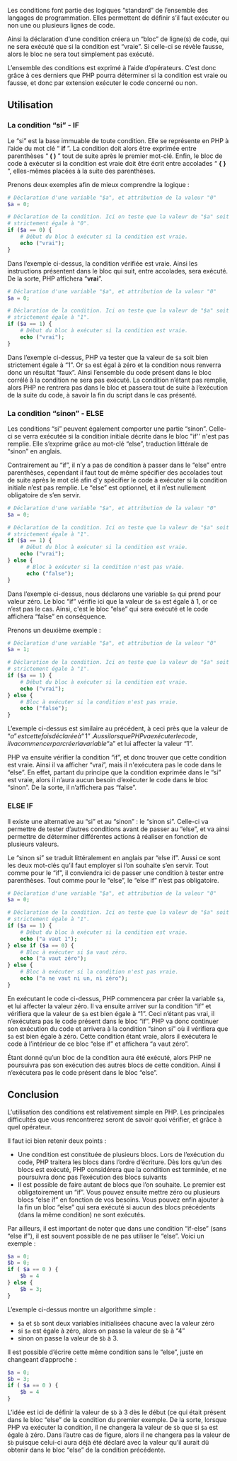 Les conditions font partie des logiques “standard” de l’ensemble des langages de programmation. Elles permettent de définir s’il faut exécuter ou non une ou plusieurs lignes de code.

Ainsi la déclaration d’une condition créera un “bloc” de ligne(s) de code, qui ne sera exécuté que si la condition est “vraie”. Si celle-ci se révèle fausse, alors le bloc ne sera tout simplement pas exécuté.

L’ensemble des conditions est exprimé à l’aide d’opérateurs. C’est donc grâce à ces derniers que PHP pourra déterminer si la condition est vraie ou fausse, et donc par extension exécuter le code concerné ou non.

## Utilisation

### La condition “si” - IF

Le “si” est la base immuable de toute condition. Elle se représente en PHP à l’aide du mot clé “ **if** ”. La condition doit alors être exprimée entre parenthèses “ **( )** ” tout de suite après le premier mot-clé. Enfin, le bloc de code à exécuter si la condition est vraie doit être écrit entre accolades “ **{ }** “, elles-mêmes placées à la suite des parenthèses.

Prenons deux exemples afin de mieux comprendre la logique :

``` php
# Déclaration d'une variable "$a", et attribution de la valeur "0"
$a = 0;

# Déclaration de la condition. Ici on teste que la valeur de "$a" soit
# strictement égale à "0".
if ($a == 0) {
	# Début du bloc à exécuter si la condition est vraie.
	echo ("vrai");
}
```

Dans l’exemple ci-dessus, la condition vérifiée est vraie. Ainsi les instructions présentent dans le bloc qui suit, entre accolades, sera exécuté. De la sorte, PHP affichera “**vrai**”.

``` php
# Déclaration d'une variable "$a", et attribution de la valeur "0"
$a = 0;

# Déclaration de la condition. Ici on teste que la valeur de "$a" soit
# strictement égale à "1".
if ($a == 1) {
	# Début du bloc à exécuter si la condition est vraie.
	echo ("vrai");
}
```

Dans l’exemple ci-dessus, PHP va tester que la valeur de ```$a``` soit bien strictement égale à “1”. Or ```$a``` est égal à zéro et la condition nous renverra donc un résultat “faux”. Ainsi l’ensemble du code présent dans le bloc corrélé à la condition ne sera pas exécuté. La condition n’étant pas remplie, alors PHP ne rentrera pas dans le bloc et passera tout de suite à l’exécution de la suite du code, à savoir la fin du script dans le cas présenté.

### La condition “sinon” - ELSE

Les conditions “si” peuvent également comporter une partie “sinon”. Celle-ci se verra exécutée si la condition initiale décrite dans le bloc "if'' n'est pas remplie. Elle s’exprime grâce au mot-clé “else”, traduction littérale de “sinon” en anglais. 

Contrairement au “if”, il n’y a pas de condition à passer dans le “else” entre parenthèses, cependant il faut tout de même spécifier des accolades tout de suite après le mot clé afin d’y spécifier le code à exécuter si la condition initiale n’est pas remplie. Le “else” est optionnel, et il n’est nullement obligatoire de s’en servir.

``` php
# Déclaration d'une variable "$a", et attribution de la valeur "0"
$a = 0;

# Déclaration de la condition. Ici on teste que la valeur de "$a" soit
# strictement égale à "1".
if ($a == 1) {
	# Début du bloc à exécuter si la condition est vraie.
	echo ("vrai");
} else {
      # Bloc à exécuter si la condition n'est pas vraie.
      echo ("false");
}
```

Dans l’exemple ci-dessus, nous déclarons une variable ```$a``` qui prend pour valeur zéro. Le bloc “if” vérifie ici que la valeur de ```$a``` est égale à 1, or ce n’est pas le cas. Ainsi, c'est le bloc “else” qui sera exécuté et le code affichera “false” en conséquence.

Prenons un deuxième exemple : 

``` php
# Déclaration d'une variable "$a", et attribution de la valeur "0"
$a = 1;

# Déclaration de la condition. Ici on teste que la valeur de "$a" soit
# strictement égale à "1".
if ($a == 1) {
	# Début du bloc à exécuter si la condition est vraie.
	echo ("vrai");
} else {
    # Bloc à exécuter si la condition n'est pas vraie.
    echo ("false");
}
```

L’exemple ci-dessus est similaire au précédent, à ceci près que la valeur de “$a” est cette fois déclarée à “1”. Aussi lorsque PHP va exécuter le code, il va commencer par créer la variable “$a” et lui affecter la valeur “1”. 

PHP va ensuite vérifier la condition “if”, et donc trouver que cette condition est vraie. Ainsi il va afficher “vrai”, mais il n'exécutera pas le code dans le “else”. En effet, partant du principe que la condition exprimée dans le “si” est vraie, alors il n’aura aucun besoin d’exécuter le code dans le bloc “sinon”. De la sorte, il n’affichera pas “false”.

### ELSE IF

Il existe une alternative au “si” et au “sinon” : le “sinon si”. Celle-ci va permettre de tester d’autres conditions avant de passer au “else”, et va ainsi permettre de déterminer différentes actions à réaliser en fonction de plusieurs valeurs.

Le “sinon si” se traduit littéralement en anglais par “else if”. Aussi ce sont les deux mot-clés qu’il faut employer si l’on souhaite s’en servir. Tout comme pour le “if”, il conviendra ici de passer une condition à tester entre parenthèses. Tout comme pour le “else”, le “else if” n’est pas obligatoire.

``` php
# Déclaration d'une variable "$a", et attribution de la valeur "0"
$a = 0;

# Déclaration de la condition. Ici on teste que la valeur de "$a" soit
# strictement égale à "1".
if ($a == 1) {
	# Début du bloc à exécuter si la condition est vraie.
	echo ("a vaut 1");
} else if ($a == 0) {
    # Bloc à exécuter si $a vaut zéro.
    echo ("a vaut zéro");
} else {
    # Bloc à exécuter si la condition n'est pas vraie.
    echo ("a ne vaut ni un, ni zéro");
}
```

En exécutant le code ci-dessus, PHP commencera par créer la variable ```$a```, et lui affecter la valeur zéro. Il va ensuite arriver sur la condition “if” et vérifiera que la valeur de ```$a``` est bien égale à “1”. Ceci n’étant pas vrai, il n’exécutera pas le code présent dans le bloc “if”. PHP va donc continuer son exécution du code et arrivera à la condition “sinon si” où il vérifiera que ```$a``` est bien égale à zéro. Cette condition étant vraie, alors il exécutera le code à l’intérieur de ce bloc “else if” et affichera “a vaut zéro”.

Étant donné qu’un bloc de la condition aura été exécuté, alors PHP ne poursuivra pas son exécution des autres blocs de cette condition. Ainsi il n’exécutera pas le code présent dans le bloc “else”.

## Conclusion

L’utilisation des conditions est relativement simple en PHP. Les principales difficultés que vous rencontrerez seront de savoir quoi vérifier, et grâce à quel opérateur.

Il faut ici bien retenir deux points : 

- Une condition est constituée de plusieurs blocs. Lors de l’exécution du code, PHP traitera les blocs dans l’ordre d’écriture. Dès lors qu’un des blocs est exécuté, PHP considérera que la condition est terminée, et ne poursuivra donc pas l’exécution des blocs suivants
- Il est possible de faire autant de blocs que l’on souhaite. Le premier est obligatoirement un “if”. Vous pouvez ensuite mettre zéro ou plusieurs blocs “else if” en fonction de vos besoins. Vous pouvez enfin ajouter à la fin un bloc “else” qui sera exécuté si aucun des blocs précédents (dans la même condition) ne sont exécutés.

Par ailleurs, il est important de noter que dans une condition “if-else” (sans “else if”), il est souvent possible de ne pas utiliser le “else”. Voici un exemple :

``` php
$a = 0;
$b = 0;
if ( $a == 0 ) {
    $b = 4
} else {
    $b = 3;
}
```

L’exemple ci-dessus montre un algorithme simple : 

- ```$a``` et ```$b``` sont deux variables initialisées chacune avec la valeur zéro
- si ```$a``` est égale à zéro, alors on passe la valeur de ```$b``` à “4”
- sinon on passe la valeur de ```$b``` à 3.

Il est possible d’écrire cette même condition sans le “else”, juste en changeant d’approche :

``` php
$a = 0;
$b = 3;
if ( $a == 0 ) {
    $b = 4
}
```

L’idée est ici de définir la valeur de ```$b``` à 3 dès le début (ce qui était présent dans le bloc “else” de la condition du premier exemple. De la sorte, lorsque PHP va exécuter la condition, il ne changera la valeur de ```$b``` que si ```$a``` est égale à zéro. Dans l’autre cas de figure, alors il ne changera pas la valeur de ```$b``` puisque celui-ci aura déjà été déclaré avec la valeur qu’il aurait dû obtenir dans le bloc “else” de la condition précédente.